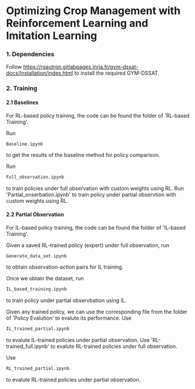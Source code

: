 # Optimizing Crop Management with Reinforcement Learning and Imitation Learning

### 1. Dependencies
Follow https://rgautron.gitlabpages.inria.fr/gym-dssat-docs/Installation/index.html to install the required GYM-DSSAT.

### 2. Training

#### 2.1 Baselines
For RL-based policy training, the code can be found the folder of 'RL-based Training'. 

Run 
```bash 
Baseline.ipynb
```
to get the results of the baseline method for policy comparison. 

Run 
```bash 
Full_observation.ipynb
```
to train policies under full observation with custom weights using RL. Run 'Partial_onserbation.ipynb' to train policy under partial observtion with custom weights using RL.

#### 2.2 Partial Observation
For IL-based policy training, the code can be found the folder of 'IL-based Training'. 

Given a saved RL-trained policy (expert) under full observation, run
```bash 
Generate_data_set.ipynb
```
to obtain observation-action pairs for IL training. 

Once we obtain the dataset, run 
```bash 
IL_based_training.ipynb
```
to train policy under partial observbation using IL.


Given any trained policy, we can use the corresponding file from the folder of 'Policy Evalution' to evalute its performance. 
Use 
```bash 
IL_trained_partial.ipynb
```
to evalute IL-trained policies under partial observation. Use 'RL-trained_full.ipynb' to evalute RL-trained policies under full observation.

Use 
```bash 
RL_trained_partial.ipynb
```
to evalute RL-trained policies under partial observation.
